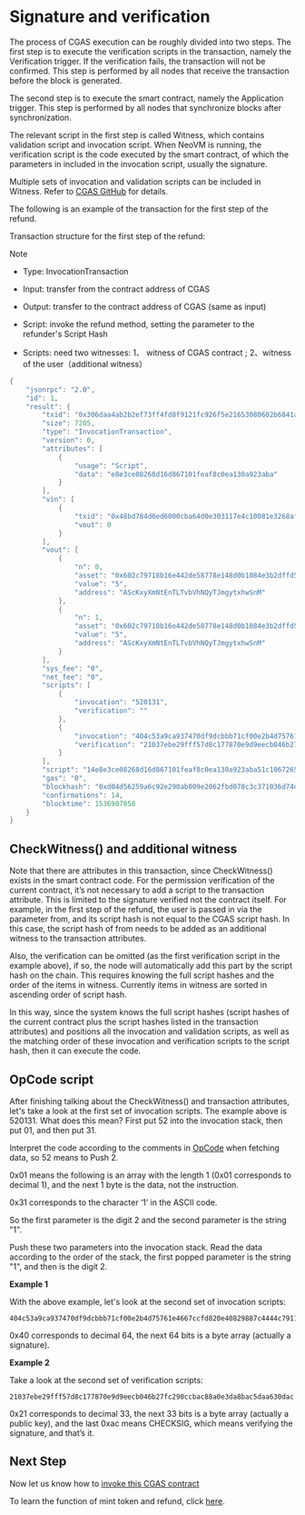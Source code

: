 # Signature and verification

The process of CGAS execution can be roughly divided into two steps. The first step is to execute the verification scripts in the transaction, namely the Verification trigger. If the verification fails, the transaction will not be confirmed. This step is performed by all nodes that receive the transaction before the block is generated.

The second step is to execute the smart contract, namely the Application trigger. This step is performed by all nodes that synchronize blocks after synchronization.

The relevant script in the first step is called Witness, which contains validation script and invocation script. When NeoVM is running, the verification script is the code executed by the smart contract, of which the parameters in included in the invocation script, usually the signature.

Multiple sets of invocation and validation scripts can be included in Witness. Refer to [CGAS GitHub](https://github.com/neo-ngd/CGAS-Contract) for details.

The following is an example of the transaction for the first step of the refund.

Transaction structure for the first step of the refund:

> [!Note]
>
> - Type: InvocationTransaction
>
> - Input: transfer from the contract address of CGAS
>
> - Output: transfer to the contract address of CGAS (same as input)
>
> - Script: invoke the refund method, setting the parameter to the refunder's Script Hash
>
> - Scripts: need two witnesses: 1、 witness of CGAS contract ; 2、witness of the user（additional witness）

```c#
{
    "jsonrpc": "2.0",
    "id": 1,
    "result": {
        "txid": "0x306daa4ab2b2ef73ff4fd8f9121fc926f5e21653080602b6841ad3f17f80777c",
        "size": 7205,
        "type": "InvocationTransaction",
        "version": 0,
        "attributes": [
            {
                "usage": "Script",
                "data": "e8e3ce08268d16d867101feaf8c0ea130a923aba"
            }
        ],
        "vin": [
            {
                "txid": "0x48bd784d0ed6000cba64d0e303117e4c10081e3268afcf3b07e8b353a7594772",
                "vout": 0
            }
        ],
        "vout": [
            {
                "n": 0,
                "asset": "0x602c79718b16e442de58778e148d0b1084e3b2dffd5de6b7b16cee7969282de7",
                "value": "5",
                "address": "AScKxyXmNtEnTLTvbVhNQyTJmgytxhwSnM"
            },
            {
                "n": 1,
                "asset": "0x602c79718b16e442de58778e148d0b1084e3b2dffd5de6b7b16cee7969282de7",
                "value": "5",
                "address": "AScKxyXmNtEnTLTvbVhNQyTJmgytxhwSnM"
            }
        ],
        "sys_fee": "0",
        "net_fee": "0",
        "scripts": [
            {
                "invocation": "520131",
                "verification": ""
            },
            {
                "invocation": "404c53a9ca937470df9dcbbb71cf00e2b4d75761e4667ccfd820e40829887c4444c7911ed509e564b2bac30e41c92c43f7df2dd2a25ea1c8e2bc10aec3d3208251",
                "verification": "21037ebe29fff57d8c177870e9d9eecb046b27fc290ccbac88a0e3da8bac5daa630dac"
            }
        ],
        "script": "14e8e3ce08268d16d867101feaf8c0ea130a923aba51c106726566756e646776db3192722022eb7841038246dc8fa636dcf274f1",
        "gas": "0",
        "blockhash": "0xd04d56259a6c92e290ab009e2062fbd078c3c371036d74dd745b379a4d55a899",
        "confirmations": 14,
        "blocktime": 1536907058
    }
}
```

## CheckWitness() and additional witness

Note that there are attributes in this transaction, since CheckWitness() exists in the smart contract code. For the permission verification of the current contract, it’s not necessary to add a script to the transaction attribute. This is limited to the signature verified not the contract itself. For example, in the first step of the refund, the user is passed in via the parameter from, and its script hash is not equal to the CGAS script hash. In this case, the script hash of from needs to be added as an additional witness to the transaction attributes.

Also, the verification can be omitted (as the first verification script in the example above), if so, the node will automatically add this part by the script hash on the chain. This requires knowing the full script hashes and the order of the items in witness. Currently items in witness are sorted in ascending order of script hash.

In this way, since the system knows the full script hashes (script hashes of the current contract plus the script hashes listed in the transaction attributes) and positions all the invocation and validation scripts, as well as the matching order of these invocation and verification scripts to the script hash, then it can execute the code.

## OpCode script

After finishing talking about the CheckWitness() and transaction attributes, let's take a look at the first set of invocation scripts. The example above is 520131. What does this mean? First put 52 into the invocation stack, then put 01, and then put 31.

Interpret the code according to the comments in [OpCode](https://github.com/neo-project/neo-vm/blob/master/src/neo-vm/OpCode.cs) when fetching data, so 52 means to Push 2.

0x01 means the following is an array with the length 1 (0x01 corresponds to decimal 1), and the next 1 byte is the data, not the instruction.

0x31 corresponds to the character ‘1’ in the ASCII code.

So the first parameter is the digit 2 and the second parameter is the string "1".

Push these two parameters into the invocation stack. Read the data according to the order of the stack, the first popped parameter is the string "1", and then is the digit 2.

**Example 1**

With the above example, let's look at the second set of invocation scripts:

```
404c53a9ca937470df9dcbbb71cf00e2b4d75761e4667ccfd820e40829887c4444c7911ed509e564b2bac30e41c92c43f7df2dd2a25ea1c8e2bc10aec3d3208251
```

0x40 corresponds to decimal 64, the next 64 bits is a byte array (actually a signature).

**Example 2**

Take a look at the second set of verification scripts:

```
21037ebe29fff57d8c177870e9d9eecb046b27fc290ccbac88a0e3da8bac5daa630dac
```

0x21 corresponds to decimal 33, the next 33 bits is a byte array (actually a public key), and the last 0xac means CHECKSIG, which means verifying the signature, and that’s it.
## Next Step
Now let us know how to [invoke this CGAS contract](7_invocation.md)

To learn the function of mint token and refund, click [here](5_minttokens_and_refund.md).

